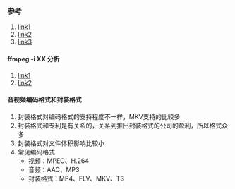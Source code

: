### 参考

1. [link1](https://trac.ffmpeg.org/wiki/CompilationGuide/MacOSX)
2. [link2](http://blog.chinaunix.net/uid-11344913-id-5750263.html)
3. [link3](http://blog.51cto.com/tag-ffmpeg.html)

#### ffmpeg -i XX 分析
1. [link1](https://segmentfault.com/a/1190000003804078)
2. [link2](http://blog.sina.com.cn/s/blog_649561e30100s1x3.html)

#### 音视频编码格式和封装格式

1. 封装格式对编码格式的支持程度不一样，MKV支持的比较多
2. 封装格式和专利是有关系的，关系到推出封装格式的公司的盈利，所以格式众多
3. 封装格式对文件体积影响比较小
4. 常见编码格式
	- 视频：MPEG、H.264
	- 音频：AAC、MP3
	- 封装格式：MP4、FLV、MKV、TS
